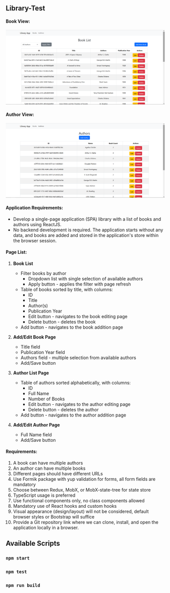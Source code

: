 
## Library-Test

#### Book View:
![Book View](https://raw.githubusercontent.com/Ontheheavens/Library-Test/master/showcase/Books.png)

#### Author View:
![Author View](https://raw.githubusercontent.com/Ontheheavens/Library-Test/master/showcase/Authors.png)

#### Application Requirements:
- Develop a single-page application (SPA) library with a list of books and authors using ReactJS.
- No backend development is required. The application starts without any data, and books are added and stored in the application's store within the browser session.

#### Page List:
1. **Book List**
   - Filter books by author
     - Dropdown list with single selection of available authors
     - Apply button - applies the filter with page refresh
   - Table of books sorted by title, with columns:
     - ID
     - Title
     - Author(s)
     - Publication Year
     - Edit button - navigates to the book editing page
     - Delete button - deletes the book
   - Add button - navigates to the book addition page

2. **Add/Edit Book Page**
   - Title field
   - Publication Year field
   - Authors field - multiple selection from available authors
   - Add/Save button

3. **Author List Page**
   - Table of authors sorted alphabetically, with columns:
     - ID
     - Full Name
     - Number of Books
     - Edit button - navigates to the author editing page
     - Delete button - deletes the author
   - Add button - navigates to the author addition page

4. **Add/Edit Author Page**
   - Full Name field
   - Add/Save button

#### Requirements:
1. A book can have multiple authors
2. An author can have multiple books
3. Different pages should have different URLs
4. Use Formik package with yup validation for forms, all form fields are mandatory
5. Choose between Redux, MobX, or MobX-state-tree for state store
6. TypeScript usage is preferred
7. Use functional components only, no class components allowed
8. Mandatory use of React hooks and custom hooks
9. Visual appearance (design/layout) will not be considered, default browser styles or Bootstrap will suffice
10. Provide a Git repository link where we can clone, install, and open the application locally in a browser.

## Available Scripts

### `npm start`
### `npm test`
### `npm run build`
